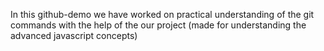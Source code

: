 In this github-demo we have worked on practical understanding of the git commands with the help of the our project (made for understanding the advanced javascript concepts)

